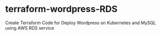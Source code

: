 # terraform-wordpress-RDS
Create Terraform Code for Deploy Wordpress on Kubernetes and MySQL using AWS RDS service
